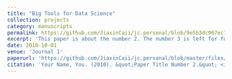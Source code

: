 ```yaml
---
title: "Big Tools for Data Science"
collection: projects
category: manuscripts
permalink: https://github.com/JiaxinCaii/jc.personal/blob/9e5b3dc907ec19cba36ebab87134a722b752bff1/_projects/project_1.md
excerpt: 'This paper is about the number 2. The number 3 is left for future work.'
date: 2010-10-01
venue: 'Journal 1'
paperurl: 'https://github.com/JiaxinCaii/jc.personal/blob/master/files/ECO225_Project_Final_Jiaxin.pdf'
citation: 'Your Name, You. (2010). &quot;Paper Title Number 2.&quot; <i>Journal 1</i>. 1(2).'
---
```

